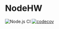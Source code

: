 # NodeHW

![Node.js CI](https://github.com/Rusfirdao/NodeHW/workflows/Node.js%20CI/badge.svg)
[![codecov](https://codecov.io/gh/karn18/lab8-unit-test/branch/main/graph/badge.svg?token=TRf88vEzlU)](https://codecov.io/gh/Rusfirdao/NodeHW)

